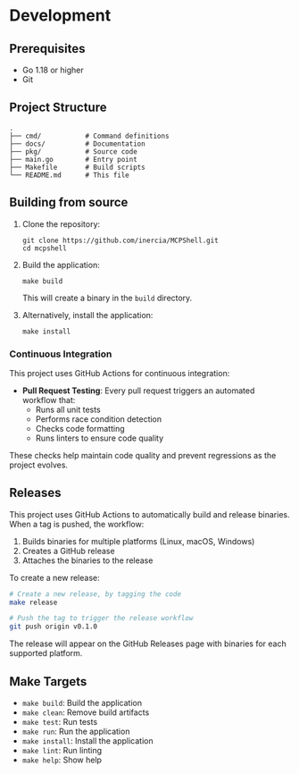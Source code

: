 # Development

## Prerequisites

- Go 1.18 or higher
- Git

## Project Structure

```console
.
├── cmd/           # Command definitions
├── docs/          # Documentation
├── pkg/           # Source code
├── main.go        # Entry point
├── Makefile       # Build scripts
└── README.md      # This file
```

## Building from source

1. Clone the repository:

   ```console
   git clone https://github.com/inercia/MCPShell.git
   cd mcpshell
   ```

1. Build the application:

   ```console
   make build
   ```

   This will create a binary in the `build` directory.

1. Alternatively, install the application:

   ```console
   make install
   ```

### Continuous Integration

This project uses GitHub Actions for continuous integration:

- **Pull Request Testing**: Every pull request triggers an automated workflow that:
  - Runs all unit tests
  - Performs race condition detection
  - Checks code formatting
  - Runs linters to ensure code quality

These checks help maintain code quality and prevent regressions as the project evolves.

## Releases

This project uses GitHub Actions to automatically build and release binaries. When a tag is pushed, the workflow:

1. Builds binaries for multiple platforms (Linux, macOS, Windows)
1. Creates a GitHub release
1. Attaches the binaries to the release

To create a new release:

```bash
# Create a new release, by tagging the code
make release

# Push the tag to trigger the release workflow
git push origin v0.1.0
```

The release will appear on the GitHub Releases page with binaries for each supported platform.

## Make Targets

- `make build`: Build the application
- `make clean`: Remove build artifacts
- `make test`: Run tests
- `make run`: Run the application
- `make install`: Install the application
- `make lint`: Run linting
- `make help`: Show help
